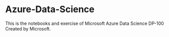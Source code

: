 # Azure-Data-Science
This is the notebooks and exercise of Microsoft Azure Data Science DP-100 Created by Microsoft.
